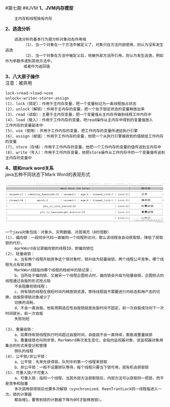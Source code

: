 #第七期
##JVM
**1、JVM内存模型**
        
        主内存和线程独有内存
**2、逃逸分析**

        逃逸分析的基本行为是分析对象动态作用域
            （1）、当一个对象在一个方法中被定义了，对象只在方法内部使用，则认为没有发生逃逸
            （2）、当一个对象在方法中被定义后，他被外部方法所引用，则认为发生逃逸，例如作为参数传递到其他方法中，
            或者作为返回值
**3、八大原子操作**            
    注意：被弃用
    
    lock->read->load->use
    unlock<-write<-store<-assign   
    (1)、lock（锁定）：作用于主内存变量，把一个变量标记为一条线程独占状态
    (2)、unlock（解锁）：作用于主内存的变量，把一个处于锁定状态的变量释放出来
    (3)、read（读取）：主要于主内存变量，把一个变量值从主内存传输到线程工作内存中
    (4)、load（载入）：作用于工作内存的变量，吧read操作从主内存中得到的变量值放入
    工作内存的变量副本中
    (5)、use（使用）：作用于工作内存的变量，把工作内存的变量传递给执行引擎
    (6)、assign（赋值）：作用于工作内存的变量，他把一个从执行引擎接收到的值赋给工作内存的变量
    (7)、store（存储）：作用于工作内存的变量，他把一个工作内存的变量的值传送到主内存中
    (8)、write（写入）：作用于工作内存变量，他把store操作从工作内存中的一个变量值传送到主内存的变量中
**4、锁和mark word关系**   
java五种不同状态下Mark Word的表现形式
                
![](/image/suo.png)
    
    一个java对象包括：对象头、实例数据、对其填充（8的倍数）
    (1)、偏向锁：一段同步代码一直被同一个线程所访问，那么该线程会自动获取锁，降低了获取锁的代价，
        markWord会记录偏向锁的线程ID，即偏向锁位
    (2)、轻量级锁：
        a、当有两个线程开始竞争这个锁对象时，锁升级为轻量级锁，两个线程公平竞争，哪个线程先占有锁对象
        MarkWord就指向哪个线程的栈帧中的锁记录；
        b、当所处于偏向锁，又被另一个线程企图抢占时，偏向锁会升级为轻量级锁，企图抢占的线程通过自旋的形式抢占锁
        不会阻塞抢锁线程；
        c、持有锁的线程在很短时间内释放锁资源，等待线程就不需要进行内核态和用户态的切换，自旋获得锁对象减少了
        切换的消耗，
        d、不会一直自旋，他有周期适应性自旋锁就是自旋时间不固定，前一次自旋成功则下一次时间就长，前一次自旋
        失败则短
        
    (3)、重量级锁：
        a、如果持有锁线程执行时间超过自旋时间，自旋就不会一直持续，膨胀成重量级锁
        b、重量级锁也叫同步锁，MarkWord再次发生变化，会指向监视器对象，该监视器对象用集合的形式来登记和管理
        排队的线程
    (4)、公平锁/非公平锁：
        a、公平锁：先来先获得锁，队列中的第一个线程来获取
        b、非公平锁：一般不设置排队等待，每个线程只要当下锁可用，就有机会获取锁
    (5)、可重入锁/不可重入
        a、可重入锁：指同一个线程，当其外部方法获取锁后，内部方法可以获取同一把锁，而不是竞争和阻塞
        多次调用获得锁后也要多次解锁（synchronized、ReenTrantLock同一线程每进入一次，锁的计算器
        都自增1，要等到锁的计数器下降为0时才能释放锁）。
        
          
                
           
       
   

      

    